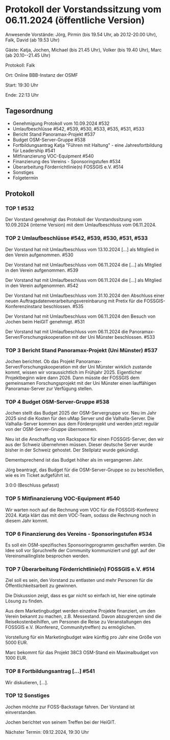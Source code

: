 # Protokoll der Vorstandssitzung vom 06.11.2024 (öffentliche Version)

Anwesende Vorstände: Jörg, Pirmin (bis 19.54 Uhr, ab 20.12-20.00 Uhr), Falk, David (ab 19.53 Uhr)

Gäste: Katja, Jochen, Michael (bis 21.45 Uhr), Volker (bis 19.40 Uhr), Marc (ab 20.10--21.45 Uhr)

Protokoll: Falk

Ort: Online BBB-Instanz der OSMF

Start: 19:30 Uhr

Ende: 22:13 Uhr

## Tagesordnung

- Genehmigung Protokoll vom 10.09.2024 #532
- Umlaufbeschlüsse #542, #539, #530, #533, #535, #531, #533
- Bericht Stand Panoramax-Projekt #537 
- Budget OSM-Server-Gruppe #538
- Fortbildungsantrag Katja "Führen mit Haltung" - eine Jahresfortbildung für Leadership #541 
- Mitfinanzierung VOC-Equipment #540
- Finanzierung des Vereins - Sponsoringstufen #534 
- Überarbeitung Förderrichtlinie(n) FOSSGIS e.V. #514
- Sonstiges
- Folgetermin


## Protokoll

### TOP 1 #532

Der Vorstand genehmigt das Protokoll der Vorstandssitzung vom 10.09.2024 (interne Version) mit dem Umlaufbeschluss vom 06.11.2024.

### TOP 2 Umlaufbeschlüsse #542, #539, #530, #531, #533

Der Vorstand hat mit Umlaufbeschluss vom 13.10.2024 [...] als Mitglied in den Verein aufgenommen. #530

Der Vorstand hat mit Umlaufbeschluss vom 06.11.2024 die [...] als Mitglied in den Verein aufgenommen. #539

Der Vorstand hat mit Umlaufbeschluss vom 06.11.2024 die [...] als Mitglied in den Verein aufgenommen. #542

Der Vorstand hat mit Umlaufbeschluss vom 31.10.2024 den Abschluss einer neuen Auftragsdatenverarbeitungsvereinbarung mit Pretix für die FOSSGIS-Konferenzinstanz beschlossen. #535

Der Vorstand hat mit Umlaufbeschluss vom 06.11.2024 den Besuch von Jochen beim HeiGIT genehmigt. #531

Der Vorstand hat mit Umlaufbeschluss vom 06.11.2024 die Panoramax-Server/Forschungskooperation mit der Uni Münster beschlossen. #533


### TOP 3 Bericht Stand Panoramax-Projekt (Uni Münster) #537 

Jochen berichtet. Ob das Projekt Panoramax-Server/Forschungskooperation mit der Uni Münster  wirklich zustande kommt, wissen wir voraussichtlich im Frühjahr 2025. Eigentlicher Projektbeginn wäre dann 2026. Dann müsste der FOSSGIS dem gemeinsamen Forschungsprojekt mit der Uni Münster einen lauffähigen Panoramax-Server zur Verfügung stellen. 


### TOP 4 Budget OSM-Server-Gruppe #538

Jochen stellt das Budget 2025 der OSM-Servergruppe vor. Neu im Jahr 2025 sind die Kosten für den uMap Server und die Valhalla-Server. Die Valhalla-Server kommen aus dem Förderprojekt und werden jetzt regulär von der OSM-Server-Gruppe übernommen. 

Neu ist die Anschaffung von Rackspace für einen FOSSGIS-Server, den wir aus der Schweiz übernehmen müssen. Dieser deutsche Server wurde bisher in der Schweiz gehostet. Der Stellplatz wurde gekündigt.

Dementsprechend ist das Budget höher als im vergangenen Jahr.

Jörg beantragt, das Budget für die OSM-Server-Gruppe so zu beschließen, wie es im Ticket aufgeführt ist.

3:0:0 (Beschluss gefasst)

### TOP 5 Mitfinanzierung VOC-Equipment #540

Wir warten noch auf die Rechnung vom VOC für die FOSSGIS-Konferenz 2024. Katja klärt das mit dem VOC-Team, sodass die Rechnung noch in diesem Jahr kommt.

### TOP 6 Finanzierung des Vereins - Sponsoringstufen #534

Es soll ein OSM-spezifisches Sponsoringprogramm geschaffen werden. Die Idee soll vor Spruchreife der Community kommuniziert und ggf. auf der Vereinsmailingliste besprochen werden. 

### TOP 7 Überarbeitung Förderrichtlinie(n) FOSSGIS e.V. #514

Ziel soll es sein, den Vorstand zu entlasten und mehr Personen für die Öffentlichkeitsarbeit zu gewinnen. 

Die Diskussion zeigt, dass es gar nicht so einfach ist, hier eine optimale Lösung zu finden.

Aus dem Marketingbudget werden einzelne Projekte finanziert, um den Verein bekannt zu machen, z.B. Messestand. Davon abzugrenzen sind die Reisekostenbeihilfen, um Personen die Reise zu Veranstaltungen des FOSSGIS e.V. (Konferenz, Communitytreffen) zu ermöglichen. 

Vorstellung für ein Marketingbudget wäre künftig pro Jahr eine Größe von 5000 EUR.

Marc bekommt für das Projekt 38C3 OSM-Stand ein Maximalbudget von 1000 EUR.

### TOP 8 Fortbildungsantrag [...] #541

Wir diskutieren, [...].

### TOP 12 Sonstiges

Jochen möchte zur FOSS-Backstage fahren. Der Vorstand ist einverstanden.

Jochen berichtet von seinem Treffen bei der HeiGIT.


Nächster Termin: 09.12.2024, 19:30 Uhr
